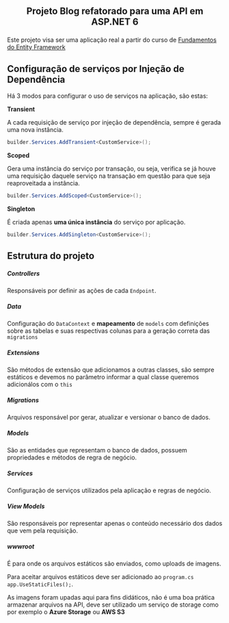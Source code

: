 ## <p align=center> Projeto Blog refatorado para uma API em ASP.NET 6 </p>

Este projeto visa ser uma aplicação real a partir do curso de [Fundamentos do Entity Framework](https://github.com/lanzath/entity-framework-fundamentals)


## Configuração de serviços por Injeção de Dependência
Há 3 modos para configurar o uso de serviços na aplicação, são estas:

**Transient**

A cada requisição de serviço por injeção de dependência, sempre é gerada uma nova instância.

```cs
builder.Services.AddTransient<CustomService>();
```

**Scoped**

Gera uma instância do serviço por transação, ou seja, verifica se já houve uma requisição daquele serviço na transação em questão para que seja reaproveitada a instância.

```cs
builder.Services.AddScoped<CustomService>();
```

**Singleton**

É criada apenas **uma única instância** do serviço por aplicação.

```cs
builder.Services.AddSingleton<CustomService>();
```

## Estrutura do projeto

##### Controllers

Responsáveis por definir as ações de cada `Endpoint`.

##### Data

Configuração do `DataContext` e **mapeamento** de `models` com definições sobre as tabelas e suas respectivas colunas para a geração correta das `migrations`

##### Extensions

São métodos de extensão que adicionamos a outras classes, são sempre estáticos e devemos no parâmetro informar a qual classe queremos adicionálos com o `this`

##### Migrations

Arquivos responsável por gerar, atualizar e versionar o banco de dados.

##### Models

São as entidades que representam o banco de dados, possuem propriedades e métodos de regra de negócio.

##### Services

Configuração de serviços utilizados pela aplicação e regras de negócio.

##### View Models

São responsáveis por representar apenas o conteúdo necessário dos dados que vem pela requisição.

##### wwwroot
É para onde os arquivos estáticos são enviados, como uploads de imagens.

Para aceitar arquivos estáticos deve ser adicionado ao `program.cs`
`app.UseStaticFiles();`.

As imagens foram upadas aqui para fins didáticos, não é uma boa prática armazenar arquivos na API, deve ser utilizado um serviço de storage como por exemplo o **Azure Storage** ou **AWS S3**
